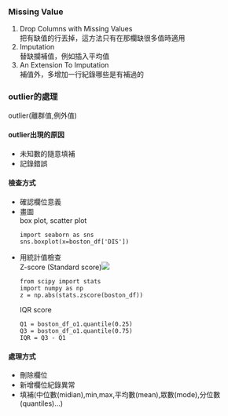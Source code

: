 ### Missing Value
1. Drop Columns with Missing Values  
把有缺值的行丟掉，這方法只有在那欄缺很多值時適用  
2. Imputation  
替缺攔補值，例如插入平均值  
3. An Extension To Imputation  
補值外，多增加一行紀錄哪些是有補過的  

### outlier的處理
outlier(離群值,例外值)  

#### outlier出現的原因
* 未知數的隨意填補
* 記錄錯誤  
#### 檢查方式
* 確認欄位意義
* 畫圖  
  box plot, scatter plot  
  ```
  import seaborn as sns
  sns.boxplot(x=boston_df['DIS'])
  ```  
* 用統計值檢查  
  Z-score (Standard score)<img src="http://chart.googleapis.com/chart?cht=tx&chl= $ Z = \frac{\chi-\mu}{\sigma} $" style="border:none;">  
  ```
  from scipy import stats
  import numpy as np
  z = np.abs(stats.zscore(boston_df))
  ```  
  IQR score  
  ```
  Q1 = boston_df_o1.quantile(0.25)
  Q3 = boston_df_o1.quantile(0.75)
  IQR = Q3 - Q1
  ```  
#### 處理方式
* 刪除欄位
* 新增欄位紀錄異常
* 填補(中位數(midian),min,max,平均數(mean),眾數(mode),分位數(quantiles)...)
